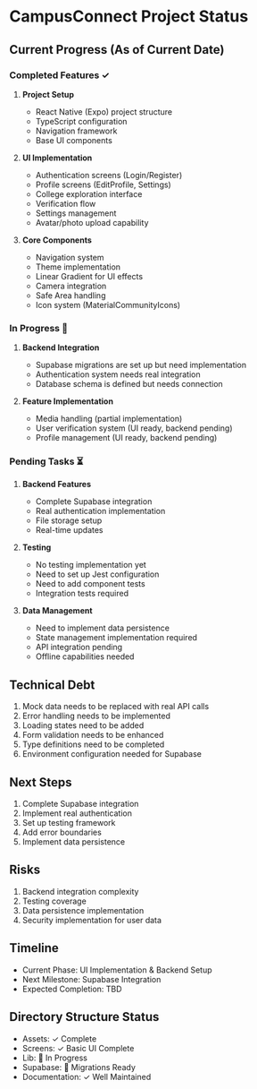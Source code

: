 
# CampusConnect Project Status

## Current Progress (As of Current Date)

### Completed Features ✓
1. **Project Setup**
   - React Native (Expo) project structure
   - TypeScript configuration
   - Navigation framework
   - Base UI components

2. **UI Implementation**
   - Authentication screens (Login/Register)
   - Profile screens (EditProfile, Settings)
   - College exploration interface
   - Verification flow
   - Settings management
   - Avatar/photo upload capability

3. **Core Components**
   - Navigation system
   - Theme implementation
   - Linear Gradient for UI effects
   - Camera integration
   - Safe Area handling
   - Icon system (MaterialCommunityIcons)

### In Progress 🚧
1. **Backend Integration**
   - Supabase migrations are set up but need implementation
   - Authentication system needs real integration
   - Database schema is defined but needs connection

2. **Feature Implementation**
   - Media handling (partial implementation)
   - User verification system (UI ready, backend pending)
   - Profile management (UI ready, backend pending)

### Pending Tasks ⏳
1. **Backend Features**
   - Complete Supabase integration
   - Real authentication implementation
   - File storage setup
   - Real-time updates

2. **Testing**
   - No testing implementation yet
   - Need to set up Jest configuration
   - Need to add component tests
   - Integration tests required

3. **Data Management**
   - Need to implement data persistence
   - State management implementation required
   - API integration pending
   - Offline capabilities needed

## Technical Debt
1. Mock data needs to be replaced with real API calls
2. Error handling needs to be implemented
3. Loading states need to be added
4. Form validation needs to be enhanced
5. Type definitions need to be completed
6. Environment configuration needed for Supabase

## Next Steps
1. Complete Supabase integration
2. Implement real authentication
3. Set up testing framework
4. Add error boundaries
5. Implement data persistence

## Risks
1. Backend integration complexity
2. Testing coverage
3. Data persistence implementation
4. Security implementation for user data

## Timeline
- Current Phase: UI Implementation & Backend Setup
- Next Milestone: Supabase Integration
- Expected Completion: TBD

## Directory Structure Status
- Assets: ✓ Complete
- Screens: ✓ Basic UI Complete
- Lib: 🚧 In Progress
- Supabase: 🚧 Migrations Ready
- Documentation: ✓ Well Maintained
